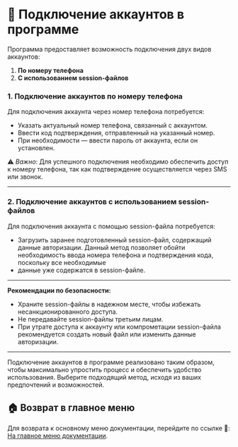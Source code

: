 # 🔗 Подключение аккаунтов в программе

Программа предоставляет возможность подключения двух видов аккаунтов:

1. **По номеру телефона**
2. **С использованием session-файлов**

### 1. Подключение аккаунтов по номеру телефона

Для подключения аккаунта через номер телефона потребуется:

- Указать актуальный номер телефона, связанный с аккаунтом.
- Ввести код подтверждения, отправленный на указанный номер.
- При необходимости — ввести пароль от аккаунта, если он установлен.

⚠️ _Важно_: Для успешного подключения необходимо обеспечить доступ к номеру телефона, так как подтверждение
осуществляется через SMS или звонок.

---

### 2. Подключение аккаунтов с использованием session-файлов

Для подключения аккаунта с помощью session-файла потребуется:

- Загрузить заранее подготовленный session-файл, содержащий данные авторизации.
  Данный метод позволяет обойти необходимость ввода номера телефона и подтверждения кода, поскольку все необходимые
- данные уже содержатся в session-файле.

---
**Рекомендации по безопасности:**

- Храните session-файлы в надежном месте, чтобы избежать несанкционированного доступа.
- Не передавайте session-файлы третьим лицам.
- При утрате доступа к аккаунту или компрометации session-файла рекомендуется создать новый файл или изменить данные
  авторизации.

---
Подключение аккаунтов в программе реализовано таким образом, чтобы максимально упростить процесс и обеспечить удобство
использования. Выберите подходящий метод, исходя из ваших предпочтений и возможностей.

## 🏠 Возврат в главное меню

Для возврата к основному меню документации, перейдите по ссылке 🔗: [На главное меню документации](doc.md).